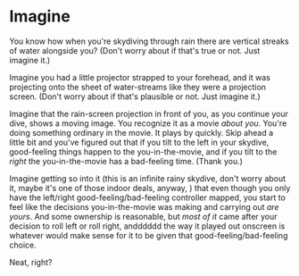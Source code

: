 # Imagine

You know how when you're skydiving through rain there are vertical streaks of water alongside you? (Don't worry about if that's true or not. Just imagine it.)

Imagine you had a little projector strapped to your forehead, and it was projecting onto the sheet of water-streams like they were a projection screen. (Don't worry about if that's plausible or not. Just imagine it.)

Imagine that the rain-screen projection in front of you, as you continue your dive, shows a moving image. You recognize it as a movie _about you_. You're doing something ordinary in the movie. It plays by quickly. Skip ahead a little bit and you've figured out that if you tilt to the left in your skydive, good-feeling things happen to the you-in-the-movie, and if you tilt to the _right_ the you-in-the-movie has a bad-feeling time. (Thank you.)

Imagine getting so into it (this is an infinite rainy skydive, don't worry about it, maybe it's one of those indoor deals, anyway, ) that even though you only have the left/right good-feeling/bad-feeling controller mapped, you start to feel like the decisions you-in-the-movie was making and carrying out _are yours_. And some ownership is reasonable, but _most of it_ came after your decision to roll left or roll right, andddddd the way it played out onscreen is whatever would make sense for it to be given that good-feeling/bad-feeling choice.

Neat, right?
